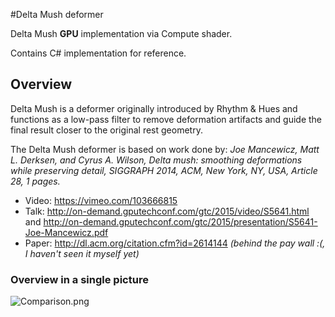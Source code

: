 #Delta Mush deformer

Delta Mush **GPU** implementation via Compute shader.

Contains C# implementation for reference.


## Overview

Delta Mush is a deformer originally introduced by Rhythm & Hues and functions as a low-pass filter to remove deformation artifacts and guide the final result closer to the original rest geometry.

The Delta Mush deformer is based on work done by: *Joe Mancewicz, Matt L. Derksen, and Cyrus A. Wilson, Delta mush: smoothing deformations while preserving detail, SIGGRAPH 2014, ACM, New York, NY, USA, Article 28, 1 pages.*

* Video: https://vimeo.com/103666815
* Talk: http://on-demand.gputechconf.com/gtc/2015/video/S5641.html and http://on-demand.gputechconf.com/gtc/2015/presentation/S5641-Joe-Mancewicz.pdf
* Paper: http://dl.acm.org/citation.cfm?id=2614144 *(behind the pay wall :(, I haven't seen it myself yet)*


### Overview in a single picture

![Comparison.png](https://bitbucket.org/repo/Eg6kznG/images/1122461644-Comparison.png)